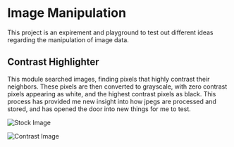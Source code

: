 # Image Manipulation

This project is an expirement and playground to test out different ideas regarding the manipulation of image data.

## Contrast Highlighter

This module searched images, finding pixels that highly contrast their neighbors. These pixels are then converted to grayscale, with zero contrast pixels appearing as white, and the highest contrast pixels as black. This process has provided me new insight into how jpegs are processed and stored, and has opened the door into new things for me to test. 

![Stock Image](hhttps://i.imgur.com/0m7jWtQ.jpg)

![Contrast Image](https://i.imgur.com/0m7jWtQ.jpg)
